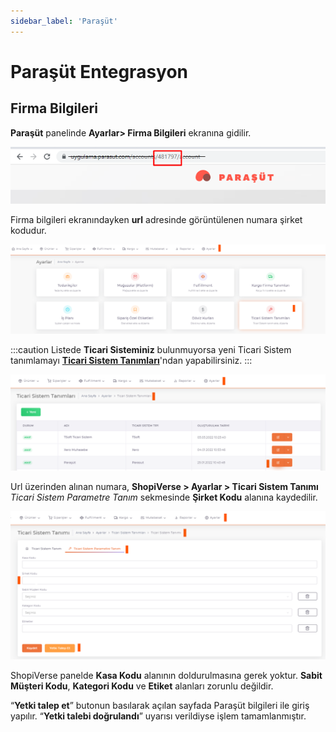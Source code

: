 ```yaml
---
sidebar_label: 'Paraşüt'
---
```


# Paraşüt Entegrasyon

## Firma Bilgileri

**Paraşüt** panelinde **Ayarlar> Firma Bilgileri** ekranına gidilir.

![Parachutecode](../commercial-system/img/parachuteCode.png)

Firma bilgileri ekranındayken **url** adresinde görüntülenen numara şirket kodudur.

![ParachuteSet](../commercial-system/img/parachuteSet.png)

:::caution
Listede **Ticari Sisteminiz** bulunmuyorsa yeni Ticari Sistem tanımlamayı **[Ticari Sistem Tanımları](/docs/dashboard/dashboard-tutorial/settings/commercial-system/)**'ndan yapabilirsiniz.
:::

![ParachuteSetEdit](../commercial-system/img/parachuteEdit.png)


Url üzerinden alınan numara, **ShopiVerse > Ayarlar > Ticari Sistem Tanımı** *Ticari Sistem Parametre Tanım* sekmesinde **Şirket Kodu** alanına kaydedilir.

![ParachuteSetEditCode](../commercial-system/img/parachuteEditCode.png)


ShopiVerse panelde **Kasa Kodu** alanının doldurulmasına gerek yoktur. **Sabit Müşteri Kodu**, **Kategori Kodu** ve **Etiket** alanları zorunlu değildir. 

“**Yetki talep et**” butonun basılarak açılan sayfada Paraşüt bilgileri ile giriş yapılır. “**Yetki talebi doğrulandı**” uyarısı verildiyse işlem tamamlanmıştır.


 